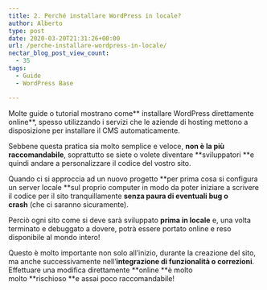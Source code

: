 ```yaml
---
title: 2. Perché installare WordPress in locale?
author: Alberto
type: post
date: 2020-03-20T21:31:26+00:00
url: /perche-installare-wordpress-in-locale/
nectar_blog_post_view_count:
  - 35
tags:
  - Guide
  - WordPress Base

---
```

Molte guide o tutorial mostrano come** installare WordPress direttamente online**, spesso utilizzando i servizi che le aziende di hosting mettono a disposizione per installare il CMS automaticamente.

Sebbene questa pratica sia molto semplice e veloce, **non è la più raccomandabile**, soprattutto se siete o volete diventare **sviluppatori **e quindi andare a personalizzare il codice del vostro sito.

Quando ci si approccia ad un nuovo progetto **per prima cosa si configura un server locale **sul proprio computer in modo da poter iniziare a scrivere il codice per il sito tranquillamente **senza paura di eventuali bug o crash** (che ci saranno sicuramente).

Perciò ogni sito come si deve sarà sviluppato **prima in locale** e, una volta terminato e debuggato a dovere, potrà essere portato online e reso disponibile al mondo intero!

Questo è molto importante non solo all’inizio, durante la creazione del sito, ma anche successivamente nell’**integrazione di funzionalità o correzioni**. Effettuare una modifica direttamente **online **è molto molto **rischioso **e assai poco raccomandabile!